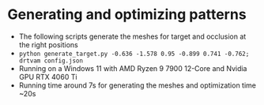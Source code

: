 # Generating and optimizing patterns
* The following scripts generate the meshes for target and occlusion at the right positions
* `python generate_target.py -0.636 -1.578 0.95 -0.899 0.741 -0.762; drtvam config.json`
* Running on a Windows 11 with AMD Ryzen 9 7900 12-Core and Nvidia GPU RTX 4060 Ti
* Running time around 7s for generating the meshes and optimization time ~20s
